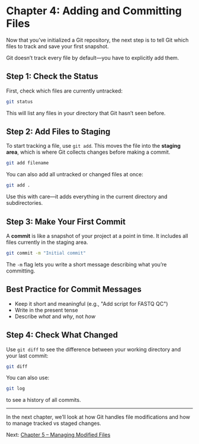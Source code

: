 # Chapter 4: Adding and Committing Files

Now that you’ve initialized a Git repository, the next step is to tell Git which files to track and save your first snapshot.

Git doesn’t track every file by default—you have to explicitly add them.

## Step 1: Check the Status

First, check which files are currently untracked:

```bash
git status
```

This will list any files in your directory that Git hasn’t seen before.

## Step 2: Add Files to Staging

To start tracking a file, use `git add`. This moves the file into the **staging area**, which is where Git collects changes before making a commit.

```bash
git add filename
```

You can also add all untracked or changed files at once:

```bash
git add .
```

Use this with care—it adds everything in the current directory and subdirectories.

## Step 3: Make Your First Commit

A **commit** is like a snapshot of your project at a point in time. It includes all files currently in the staging area.

```bash
git commit -m "Initial commit"
```

The `-m` flag lets you write a short message describing what you’re committing.

## Best Practice for Commit Messages

- Keep it short and meaningful (e.g., "Add script for FASTQ QC")
- Write in the present tense
- Describe *what* and *why*, not *how*

## Step 4: Check What Changed

Use `git diff` to see the difference between your working directory and your last commit:

```bash
git diff
```

You can also use:

```bash
git log
```

to see a history of all commits.

---

In the next chapter, we’ll look at how Git handles file modifications and how to manage tracked vs staged changes.

Next: [Chapter 5 – Managing Modified Files](https://github.com/jagan-l/bversity-seedweek-bioinfo/blob/main/session-1_git_github/chapter_5_manage_changes.md)
